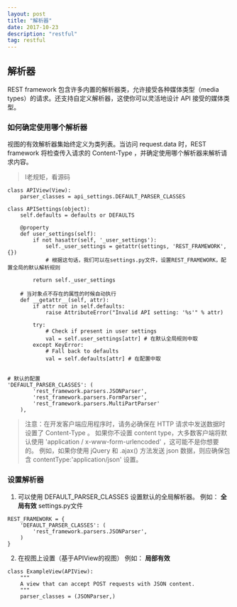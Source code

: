 ```yaml
---
layout: post
title: "解析器"
date: 2017-10-23 
description: "restful"
tag: restful 
---
```


## 解析器
REST framework 包含许多内置的解析器类，允许接受各种媒体类型（media types）的请求。还支持自定义解析器，这使你可以灵活地设计 API 接受的媒体类型。

### 如何确定使用哪个解析器
视图的有效解析器集始终定义为类列表。当访问 request.data 时，REST framework 将检查传入请求的 Content-Type ，并确定使用哪个解析器来解析请求内容。
>l老规矩，看源码
```
class APIView(View):
    parser_classes = api_settings.DEFAULT_PARSER_CLASSES

class APISettings(object):
    self.defaults = defaults or DEFAULTS
    
    @property
    def user_settings(self):
        if not hasattr(self, '_user_settings'):
            self._user_settings = getattr(settings, 'REST_FRAMEWORK', {})
            # 根据这句话，我们可以在settings.py文件，设置REST_FRAMEWORK，配置全局的默认解析规则
            
        return self._user_settings
        
    # 当对象点不存在的属性的时候自动执行
    def __getattr__(self, attr):
        if attr not in self.defaults:
            raise AttributeError("Invalid API setting: '%s'" % attr)

        try:
            # Check if present in user settings
            val = self.user_settings[attr] # 在默认全局规则中取
        except KeyError:
            # Fall back to defaults
            val = self.defaults[attr] # 在配置中取


# 默认的配置
'DEFAULT_PARSER_CLASSES': (
        'rest_framework.parsers.JSONParser',
        'rest_framework.parsers.FormParser',
        'rest_framework.parsers.MultiPartParser'
    ),

```
>注意：在开发客户端应用程序时，请务必确保在 HTTP 请求中发送数据时设置了 Content-Type 。
如果你不设置 content type，大多数客户端将默认使用 'application / x-www-form-urlencoded' ，这可能不是你想要的。
例如，如果你使用 jQuery 和 .ajax() 方法发送 json 数据，则应确保包含 contentType:'application/json' 设置。

### 设置解析器
1. 可以使用 DEFAULT_PARSER_CLASSES 设置默认的全局解析器。
例如：
**全局有效**
settings.py文件
```
REST_FRAMEWORK = {
    'DEFAULT_PARSER_CLASSES': (
        'rest_framework.parsers.JSONParser',
    )
}
```

2. 在视图上设置（基于APIView的视图）
例如：
**局部有效**
```
class ExampleView(APIView):
    """
    A view that can accept POST requests with JSON content.
    """
    parser_classes = (JSONParser,)

```